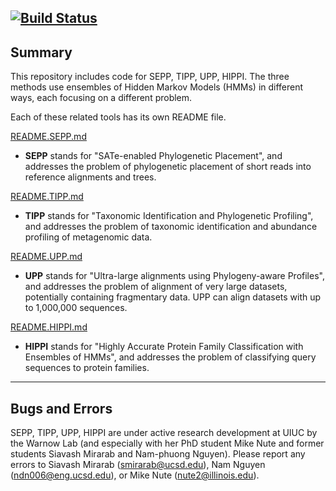 [![Build Status](https://travis-ci.org/smirarab/sepp.svg?branch=master)](https://travis-ci.org/smirarab/sepp)
------------------------------------
Summary
------------------------------------
This repository includes code for SEPP, TIPP, UPP, HIPPI.  The three methods use ensembles of Hidden Markov Models (HMMs) in different ways, each focusing on a different problem.

Each of these related tools has its own README file.

[README.SEPP.md](README.SEPP.md)
* **SEPP** stands for "SATe-enabled Phylogenetic Placement", and addresses the problem of phylogenetic placement of short reads into reference alignments and trees.

[README.TIPP.md](README.TIPP.md)
* **TIPP** stands for "Taxonomic Identification and Phylogenetic Profiling", and addresses the problem of taxonomic identification and abundance profiling of metagenomic data.

[README.UPP.md](README.UPP.md)
* **UPP** stands for "Ultra-large alignments using Phylogeny-aware Profiles", and addresses the problem of alignment of very large datasets, potentially containing fragmentary data. UPP can align datasets with up to 1,000,000 sequences.

[README.HIPPI.md](README.HIPPI.md)
* **HIPPI** stands for "Highly Accurate Protein Family Classification with Ensembles of HMMs", and addresses the problem of classifying query sequences to protein families.

---------------------------------------------
Bugs and Errors
---------------------------------------------
SEPP, TIPP, UPP, HIPPI are under active research development at UIUC by the Warnow Lab (and especially with her PhD student Mike Nute and former students Siavash Mirarab and Nam-phuong Nguyen). Please report any errors to Siavash Mirarab (smirarab@ucsd.edu), Nam Nguyen (ndn006@eng.ucsd.edu), or Mike Nute (nute2@illinois.edu).
